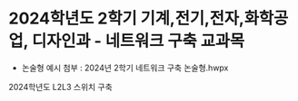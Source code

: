 # 2024학년도 2학기 기계,전기,전자,화학공업, 디자인과 - 네트워크 구축 교과목  

  + 논술형 예시 첨부 : 2024년 2학기 네트워크 구축 논술형.hwpx


2024학년도 L2L3 스위치 구축
